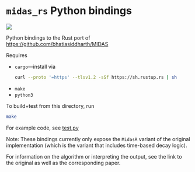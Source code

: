 `midas_rs` Python bindings
==========================

[![](http://meritbadge.herokuapp.com/midas_python)](https://crates.io/crates/midas_python)

Python bindings to the Rust port of
https://github.com/bhatiasiddharth/MIDAS

Requires
* `cargo`—install via
  ```sh
  curl --proto '=https' --tlsv1.2 -sSf https://sh.rustup.rs | sh
  ```
* `make`
* `python3`

To build+test from this directory, run
```sh
make
```

For example code, see [test.py](./test.py)

Note: These bindings currently only expose the `MidasR` variant of the
original implementation (which is the variant that includes time-based
decay logic).

For information on the algorithm or interpreting the output, see the
link to the original as well as the corresponding paper.
